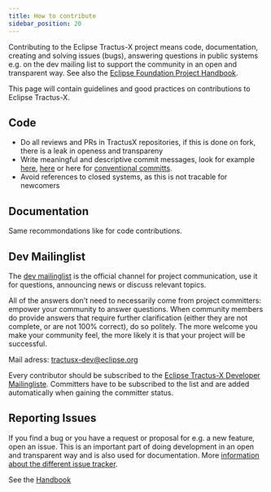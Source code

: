 ```yaml
---
title: How to contribute
sidebar_position: 20
---
```


 Contributing to the Eclipse Tractus-X project means code, documentation, creating and solving issues (bugs), answering questions in public systems e.g. on the dev mailing list to support the community in an open and transparent way. See also the [Eclipse Foundation Project Handbook](https://www.eclipse.org/projects/handbook/#contributing).

This page will contain guidelines and good practices on contributions to Eclipse Tractus-X.

## Code

- Do all reviews and PRs in TractusX repositories, if this is done on fork, there is a leak in openess and transpareny
- Write meaningful and descriptive commit messages, look for example [here](https://cbea.ms/git-commit/), [here](https://medium.com/better-programming/your-git-commit-history-should-read-like-a-history-book-heres-how-7f44d5df1801) or here for [conventional committs](https://www.conventionalcommits.org/en/v1.0.0/).
- Avoid references to closed systems, as this is not tracable for newcomers

## Documentation

Same recommondations like for code contributions.

## Dev Mailinglist

The [dev mailinglist]((https://www.eclipse.org/projects/handbook/#resources-dev-list)) is the official channel for project communication, use it for questions, announcing news or discuss relevant topics.

All of the answers don’t need to necessarily come from project committers: empower your community to answer questions. When community members do provide answers that require further clarification (either they are not complete, or are not 100% correct), do so politely.
The more welcome you make your community feel, the more likely it is that your project will be successful.

Mail adress: tractusx-dev@eclipse.org

Every contributor should be subscribed to the [Eclipse Tractus-X Developer Mailingliste](https://accounts.eclipse.org/mailing-list/tractusx-dev). Committers have to be subscribed to the list and are added automatically when gaining the committer status.

## Reporting Issues

If you find a bug or you have a request or proposal for e.g. a new feature, open an issue. This is an important part of doing development in an open and transparent way and is also used for documentation. More [information about the different issue tracker](/docs/oss/issues).

See the [Handbook](https://www.eclipse.org/projects/handbook/#community-issues)
